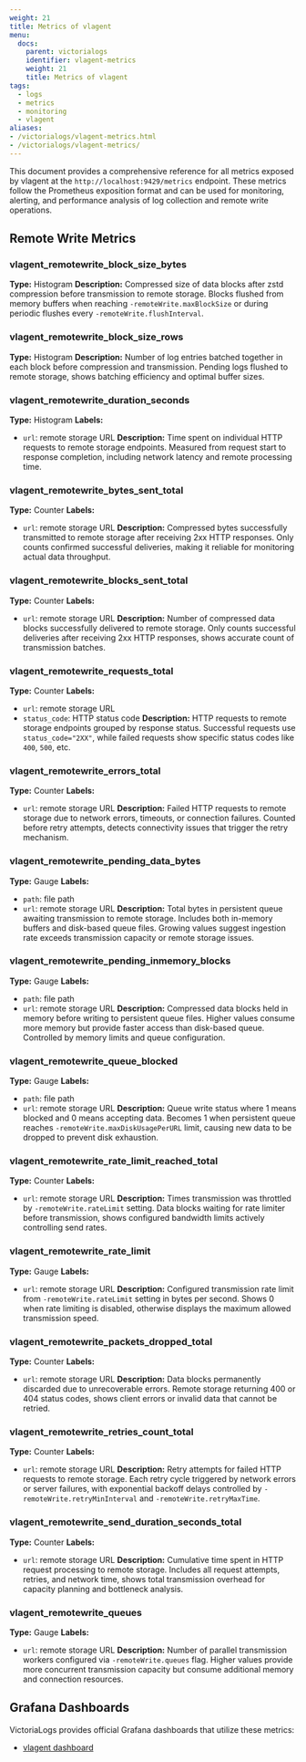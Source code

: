 ```yaml
---
weight: 21
title: Metrics of vlagent
menu:
  docs:
    parent: victorialogs
    identifier: vlagent-metrics
    weight: 21
    title: Metrics of vlagent
tags:
  - logs
  - metrics
  - monitoring
  - vlagent
aliases:
- /victorialogs/vlagent-metrics.html
- /victorialogs/vlagent-metrics/
---
```


This document provides a comprehensive reference for all metrics exposed by vlagent at the `http://localhost:9429/metrics` endpoint.
These metrics follow the Prometheus exposition format and can be used for monitoring, alerting, and performance analysis of log collection and remote write operations.

## Remote Write Metrics

### vlagent_remotewrite_block_size_bytes
**Type:** Histogram
**Description:** Compressed size of data blocks after zstd compression before transmission to remote storage. Blocks flushed from memory buffers when reaching `-remoteWrite.maxBlockSize` or during periodic flushes every `-remoteWrite.flushInterval`.

### vlagent_remotewrite_block_size_rows
**Type:** Histogram
**Description:** Number of log entries batched together in each block before compression and transmission. Pending logs flushed to remote storage, shows batching efficiency and optimal buffer sizes.

### vlagent_remotewrite_duration_seconds
**Type:** Histogram
**Labels:**
- `url`: remote storage URL
**Description:** Time spent on individual HTTP requests to remote storage endpoints. Measured from request start to response completion, including network latency and remote processing time.

### vlagent_remotewrite_bytes_sent_total
**Type:** Counter
**Labels:**
- `url`: remote storage URL
**Description:** Compressed bytes successfully transmitted to remote storage after receiving 2xx HTTP responses. Only counts confirmed successful deliveries, making it reliable for monitoring actual data throughput.

### vlagent_remotewrite_blocks_sent_total
**Type:** Counter
**Labels:**
- `url`: remote storage URL
**Description:** Number of compressed data blocks successfully delivered to remote storage. Only counts successful deliveries after receiving 2xx HTTP responses, shows accurate count of transmission batches.

### vlagent_remotewrite_requests_total
**Type:** Counter
**Labels:**
- `url`: remote storage URL
- `status_code`: HTTP status code
**Description:** HTTP requests to remote storage endpoints grouped by response status. Successful requests use `status_code="2XX"`, while failed requests show specific status codes like `400`, `500`, etc.

### vlagent_remotewrite_errors_total
**Type:** Counter
**Labels:**
- `url`: remote storage URL
**Description:** Failed HTTP requests to remote storage due to network errors, timeouts, or connection failures. Counted before retry attempts, detects connectivity issues that trigger the retry mechanism.

### vlagent_remotewrite_pending_data_bytes
**Type:** Gauge
**Labels:**
- `path`: file path
- `url`: remote storage URL
**Description:** Total bytes in persistent queue awaiting transmission to remote storage. Includes both in-memory buffers and disk-based queue files. Growing values suggest ingestion rate exceeds transmission capacity or remote storage issues.

### vlagent_remotewrite_pending_inmemory_blocks
**Type:** Gauge
**Labels:**
- `path`: file path
- `url`: remote storage URL
**Description:** Compressed data blocks held in memory before writing to persistent queue files. Higher values consume more memory but provide faster access than disk-based queue. Controlled by memory limits and queue configuration.

### vlagent_remotewrite_queue_blocked
**Type:** Gauge
**Labels:**
- `path`: file path
- `url`: remote storage URL
**Description:** Queue write status where 1 means blocked and 0 means accepting data. Becomes 1 when persistent queue reaches `-remoteWrite.maxDiskUsagePerURL` limit, causing new data to be dropped to prevent disk exhaustion.

### vlagent_remotewrite_rate_limit_reached_total
**Type:** Counter
**Labels:**
- `url`: remote storage URL
**Description:** Times transmission was throttled by `-remoteWrite.rateLimit` setting. Data blocks waiting for rate limiter before transmission, shows configured bandwidth limits actively controlling send rates.

### vlagent_remotewrite_rate_limit
**Type:** Gauge
**Labels:**
- `url`: remote storage URL
**Description:** Configured transmission rate limit from `-remoteWrite.rateLimit` setting in bytes per second. Shows 0 when rate limiting is disabled, otherwise displays the maximum allowed transmission speed.

### vlagent_remotewrite_packets_dropped_total
**Type:** Counter
**Labels:**
- `url`: remote storage URL
**Description:** Data blocks permanently discarded due to unrecoverable errors. Remote storage returning 400 or 404 status codes, shows client errors or invalid data that cannot be retried.

### vlagent_remotewrite_retries_count_total
**Type:** Counter
**Labels:**
- `url`: remote storage URL
**Description:** Retry attempts for failed HTTP requests to remote storage. Each retry cycle triggered by network errors or server failures, with exponential backoff delays controlled by `-remoteWrite.retryMinInterval` and `-remoteWrite.retryMaxTime`.

### vlagent_remotewrite_send_duration_seconds_total
**Type:** Counter
**Labels:**
- `url`: remote storage URL
**Description:** Cumulative time spent in HTTP request processing to remote storage. Includes all request attempts, retries, and network time, shows total transmission overhead for capacity planning and bottleneck analysis.

### vlagent_remotewrite_queues
**Type:** Gauge
**Labels:**
- `url`: remote storage URL
**Description:** Number of parallel transmission workers configured via `-remoteWrite.queues` flag. Higher values provide more concurrent transmission capacity but consume additional memory and connection resources.

## Grafana Dashboards

VictoriaLogs provides official Grafana dashboards that utilize these metrics:
- [vlagent dashboard](https://github.com/VictoriaMetrics/VictoriaLogs/blob/master/dashboards/vlagent.json)
